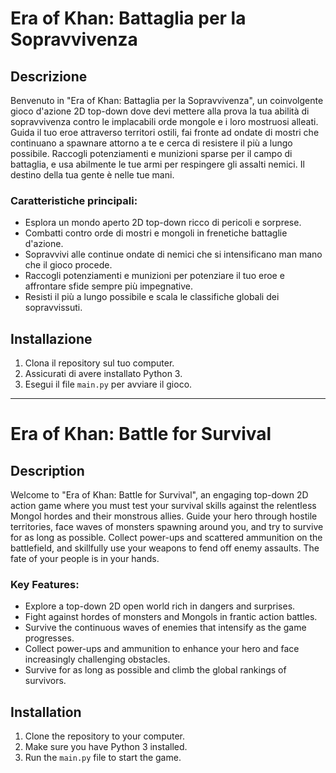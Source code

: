 # Era of Khan: Battaglia per la Sopravvivenza

## Descrizione

Benvenuto in "Era of Khan: Battaglia per la Sopravvivenza", un coinvolgente gioco d'azione 2D top-down dove devi mettere alla prova la tua abilità di sopravvivenza contro le implacabili orde mongole e i loro mostruosi alleati. Guida il tuo eroe attraverso territori ostili, fai fronte ad ondate di mostri che continuano a spawnare attorno a te e cerca di resistere il più a lungo possibile. Raccogli potenziamenti e munizioni sparse per il campo di battaglia, e usa abilmente le tue armi per respingere gli assalti nemici. Il destino della tua gente è nelle tue mani.

### Caratteristiche principali:
- Esplora un mondo aperto 2D top-down ricco di pericoli e sorprese.
- Combatti contro orde di mostri e mongoli in frenetiche battaglie d'azione.
- Sopravvivi alle continue ondate di nemici che si intensificano man mano che il gioco procede.
- Raccogli potenziamenti e munizioni per potenziare il tuo eroe e affrontare sfide sempre più impegnative.
- Resisti il più a lungo possibile e scala le classifiche globali dei sopravvissuti.

## Installazione

1. Clona il repository sul tuo computer.
2. Assicurati di avere installato Python 3.
3. Esegui il file `main.py` per avviare il gioco.

---

# Era of Khan: Battle for Survival

## Description

Welcome to "Era of Khan: Battle for Survival", an engaging top-down 2D action game where you must test your survival skills against the relentless Mongol hordes and their monstrous allies. Guide your hero through hostile territories, face waves of monsters spawning around you, and try to survive for as long as possible. Collect power-ups and scattered ammunition on the battlefield, and skillfully use your weapons to fend off enemy assaults. The fate of your people is in your hands.

### Key Features:
- Explore a top-down 2D open world rich in dangers and surprises.
- Fight against hordes of monsters and Mongols in frantic action battles.
- Survive the continuous waves of enemies that intensify as the game progresses.
- Collect power-ups and ammunition to enhance your hero and face increasingly challenging obstacles.
- Survive for as long as possible and climb the global rankings of survivors.

## Installation

1. Clone the repository to your computer.
2. Make sure you have Python 3 installed.
3. Run the `main.py` file to start the game.

